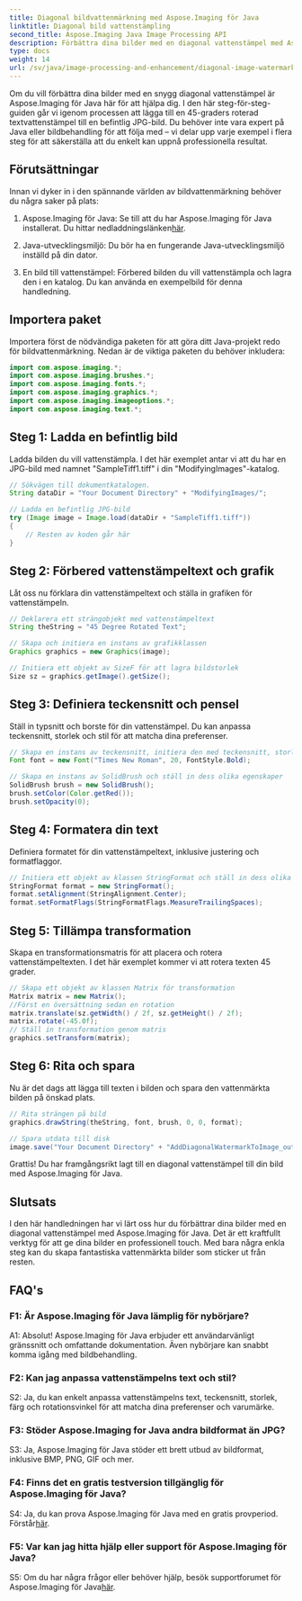 ```yaml
---
title: Diagonal bildvattenmärkning med Aspose.Imaging för Java
linktitle: Diagonal bild vattenstämpling
second_title: Aspose.Imaging Java Image Processing API
description: Förbättra dina bilder med en diagonal vattenstämpel med Aspose.Imaging för Java. Följ denna steg-för-steg-guide och skapa fantastiska vattenmärkta bilder utan ansträngning.
type: docs
weight: 14
url: /sv/java/image-processing-and-enhancement/diagonal-image-watermarking/
---
```


Om du vill förbättra dina bilder med en snygg diagonal vattenstämpel är Aspose.Imaging för Java här för att hjälpa dig. I den här steg-för-steg-guiden går vi igenom processen att lägga till en 45-graders roterad textvattenstämpel till en befintlig JPG-bild. Du behöver inte vara expert på Java eller bildbehandling för att följa med – vi delar upp varje exempel i flera steg för att säkerställa att du enkelt kan uppnå professionella resultat.

## Förutsättningar

Innan vi dyker in i den spännande världen av bildvattenmärkning behöver du några saker på plats:

1.  Aspose.Imaging för Java: Se till att du har Aspose.Imaging för Java installerat. Du hittar nedladdningslänken[här](https://releases.aspose.com/imaging/java/).

2. Java-utvecklingsmiljö: Du bör ha en fungerande Java-utvecklingsmiljö inställd på din dator.

3. En bild till vattenstämpel: Förbered bilden du vill vattenstämpla och lagra den i en katalog. Du kan använda en exempelbild för denna handledning.

## Importera paket

Importera först de nödvändiga paketen för att göra ditt Java-projekt redo för bildvattenmärkning. Nedan är de viktiga paketen du behöver inkludera:

```java
import com.aspose.imaging.*;
import com.aspose.imaging.brushes.*;
import com.aspose.imaging.fonts.*;
import com.aspose.imaging.graphics.*;
import com.aspose.imaging.imageoptions.*;
import com.aspose.imaging.text.*;
```

## Steg 1: Ladda en befintlig bild

Ladda bilden du vill vattenstämpla. I det här exemplet antar vi att du har en JPG-bild med namnet "SampleTiff1.tiff" i din "ModifyingImages"-katalog.

```java
// Sökvägen till dokumentkatalogen.
String dataDir = "Your Document Directory" + "ModifyingImages/";

// Ladda en befintlig JPG-bild
try (Image image = Image.load(dataDir + "SampleTiff1.tiff"))
{
    // Resten av koden går här
}
```

## Steg 2: Förbered vattenstämpeltext och grafik

Låt oss nu förklara din vattenstämpeltext och ställa in grafiken för vattenstämpeln.

```java
// Deklarera ett strängobjekt med vattenstämpeltext
String theString = "45 Degree Rotated Text";

// Skapa och initiera en instans av grafikklassen
Graphics graphics = new Graphics(image);

// Initiera ett objekt av SizeF för att lagra bildstorlek
Size sz = graphics.getImage().getSize();
```

## Steg 3: Definiera teckensnitt och pensel

Ställ in typsnitt och borste för din vattenstämpel. Du kan anpassa teckensnitt, storlek och stil för att matcha dina preferenser.

```java
// Skapa en instans av teckensnitt, initiera den med teckensnitt, storlek och stil
Font font = new Font("Times New Roman", 20, FontStyle.Bold);

// Skapa en instans av SolidBrush och ställ in dess olika egenskaper
SolidBrush brush = new SolidBrush();
brush.setColor(Color.getRed());
brush.setOpacity(0);
```

## Steg 4: Formatera din text

Definiera formatet för din vattenstämpeltext, inklusive justering och formatflaggor.

```java
// Initiera ett objekt av klassen StringFormat och ställ in dess olika egenskaper
StringFormat format = new StringFormat();
format.setAlignment(StringAlignment.Center);
format.setFormatFlags(StringFormatFlags.MeasureTrailingSpaces);
```

## Steg 5: Tillämpa transformation

Skapa en transformationsmatris för att placera och rotera vattenstämpeltexten. I det här exemplet kommer vi att rotera texten 45 grader.

```java
// Skapa ett objekt av klassen Matrix för transformation
Matrix matrix = new Matrix();
//Först en översättning sedan en rotation
matrix.translate(sz.getWidth() / 2f, sz.getHeight() / 2f);
matrix.rotate(-45.0f);
// Ställ in transformation genom matris
graphics.setTransform(matrix);
```

## Steg 6: Rita och spara

Nu är det dags att lägga till texten i bilden och spara den vattenmärkta bilden på önskad plats.

```java
// Rita strängen på bild
graphics.drawString(theString, font, brush, 0, 0, format);

// Spara utdata till disk
image.save("Your Document Directory" + "AddDiagonalWatermarkToImage_out.jpg");
```

Grattis! Du har framgångsrikt lagt till en diagonal vattenstämpel till din bild med Aspose.Imaging för Java.

## Slutsats

I den här handledningen har vi lärt oss hur du förbättrar dina bilder med en diagonal vattenstämpel med Aspose.Imaging för Java. Det är ett kraftfullt verktyg för att ge dina bilder en professionell touch. Med bara några enkla steg kan du skapa fantastiska vattenmärkta bilder som sticker ut från resten.

## FAQ's

### F1: Är Aspose.Imaging för Java lämplig för nybörjare?

A1: Absolut! Aspose.Imaging för Java erbjuder ett användarvänligt gränssnitt och omfattande dokumentation. Även nybörjare kan snabbt komma igång med bildbehandling.

### F2: Kan jag anpassa vattenstämpelns text och stil?

S2: Ja, du kan enkelt anpassa vattenstämpelns text, teckensnitt, storlek, färg och rotationsvinkel för att matcha dina preferenser och varumärke.

### F3: Stöder Aspose.Imaging for Java andra bildformat än JPG?

S3: Ja, Aspose.Imaging för Java stöder ett brett utbud av bildformat, inklusive BMP, PNG, GIF och mer.

### F4: Finns det en gratis testversion tillgänglig för Aspose.Imaging för Java?

 S4: Ja, du kan prova Aspose.Imaging för Java med en gratis provperiod. Förstår[här](https://releases.aspose.com/).

### F5: Var kan jag hitta hjälp eller support för Aspose.Imaging för Java?

 S5: Om du har några frågor eller behöver hjälp, besök supportforumet för Aspose.Imaging för Java[här](https://forum.aspose.com/).